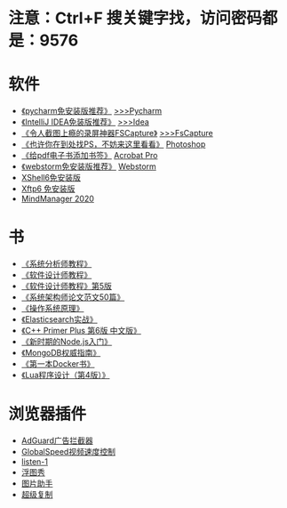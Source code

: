 # 注意：Ctrl+F 搜关键字找，访问密码都是：9576

# 软件

- [《pycharm免安装版推荐》](https://blog.csdn.net/weixin_43616178/article/details/108795882?spm=1001.2014.3001.5501)    [>>>Pycharm](https://url40.ctfile.com/f/8240040-1058414908-1ef9ac?p=9576)
- [《IntelliJ IDEA免装版推荐》](https://blog.csdn.net/weixin_43616178/article/details/105060694?spm=1001.2014.3001.5501)   [>>>Idea](https://url40.ctfile.com/f/8240040-1058414467-6260a8?p=9576) 
- [《令人截图上瘾的录屏神器FSCapture》](https://blog.csdn.net/weixin_43616178/article/details/123504991?spm=1001.2014.3001.5501)    [>>>FsCapture](https://url40.ctfile.com/f/8240040-1058416144-59bf02?p=9576) 
- [《也许你在到处找PS，不妨来这里看看》](https://blog.csdn.net/weixin_43616178/article/details/123549443)    [Photoshop](https://url40.ctfile.com/f/8240040-556190421-e70770)
- [《给pdf电子书添加书签》](https://blog.csdn.net/weixin_43616178/article/details/109264427?spm=1001.2014.3001.5501) [Acrobat Pro](https://url40.ctfile.com/f/8240040-556354901-9c0e69) 
- [《webstorm免安装版推荐》](https://blog.csdn.net/weixin_43616178/article/details/105906672?spm=1001.2014.3001.5501) [Webstorm ](https://url40.ctfile.com/f/8240040-556356234-cfa1b8) 
- [XShell6免安装版](https://url40.ctfile.com/f/8240040-563566842-f3555a)
- [Xftp6 免安装版](https://url40.ctfile.com/f/8240040-564916167-1e1641) 
- [MindManager 2020](https://url40.ctfile.com/f/8240040-577260484-0fa894?p=9576) 

# 书

- [《系统分析师教程》](https://url40.ctfile.com/f/8240040-556391737-b23fe0) 
- [《软件设计师教程》](https://url40.ctfile.com/f/8240040-556473846-d9b5c9)
- [《软件设计师教程》第5版](https://url40.ctfile.com/f/8240040-557671980-f4e652)
- [《系统架构师论文范文50篇》](https://url40.ctfile.com/f/8240040-557202825-435f7b)
- [《操作系统原理》](https://url40.ctfile.com/f/8240040-557276104-b38054
  )
- [《Elasticsearch实战》](https://url40.ctfile.com/f/8240040-558203311-aa7248) 
- [《C++ Primer Plus  第6版  中文版》](https://url40.ctfile.com/f/8240040-560427571-57bdb5) 
- [《新时期的Node.js入门》](https://url40.ctfile.com/f/8240040-560428020-8974af) 
- [《MongoDB权威指南》](https://url40.ctfile.com/f/8240040-561495879-b987ad) 
- [《第一本Docker书》](https://url40.ctfile.com/f/8240040-570097989-932fc9)
- [《Lua程序设计（第4版）》](https://url40.ctfile.com/f/8240040-577653333-4c2fbd?p=9576)

# 浏览器插件

- [AdGuard广告拦截器](https://url40.ctfile.com/f/8240040-560294445-ba2052
  ) 
- [GlobalSpeed视频速度控制](https://url40.ctfile.com/f/8240040-560294496-debbc2
  ) 
- [listen-1](https://url40.ctfile.com/f/8240040-560294552-d585a2
  ) 
- [浮图秀](https://url40.ctfile.com/f/8240040-560294617-121213
  ) 
- [图片助手](https://url40.ctfile.com/f/8240040-560294633-f32916
  ) 
- [超级复制](https://url40.ctfile.com/f/8240040-560294366-33090b
  )